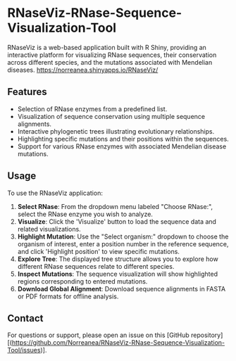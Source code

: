 # RNaseViz-RNase-Sequence-Visualization-Tool

RNaseViz is a web-based application built with R Shiny, providing an interactive platform for visualizing RNase sequences, their conservation across different species, and the mutations associated with Mendelian diseases.
https://norreanea.shinyapps.io/RNaseViz/
## Features

- Selection of RNase enzymes from a predefined list.
- Visualization of sequence conservation using multiple sequence alignments.
- Interactive phylogenetic trees illustrating evolutionary relationships.
- Highlighting specific mutations and their positions within the sequences.
- Support for various RNase enzymes with associated Mendelian disease mutations.

## Usage

To use the RNaseViz application:

1. **Select RNase**: From the dropdown menu labeled "Choose RNase:", select the RNase enzyme you wish to analyze.
2. **Visualize**: Click the 'Visualize' button to load the sequence data and related visualizations.
3. **Highlight Mutation**: Use the "Select organism:" dropdown to choose the organism of interest, enter a position number in the reference sequence, and click 'Highlight position' to view specific mutations.
4. **Explore Tree**: The displayed tree structure allows you to explore how different RNase sequences relate to different species.
5. **Inspect Mutations**: The sequence visualization will show highlighted regions corresponding to entered mutations.
6. **Download Global Alignment**: Download sequence alignments in FASTA or PDF formats for offline analysis.

## Contact

For questions or support, please open an issue on this [GitHub repository][(https://github.com/Norreanea/RNaseViz-RNase-Sequence-Visualization-Tool/issues)].

